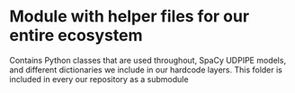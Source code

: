 # Module with helper files for our entire ecosystem

Contains Python classes that are used throughout, SpaCy UDPIPE models, and different dictionaries we include in our hardcode layers. 
This folder is included in every our repository as a submodule
